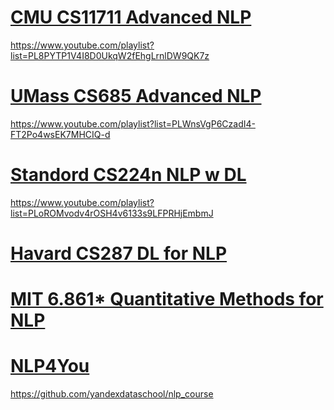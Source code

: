 # [CMU CS11711 Advanced NLP](https://phontron.com/class/anlp2022/schedule.html)

https://www.youtube.com/playlist?list=PL8PYTP1V4I8D0UkqW2fEhgLrnlDW9QK7z


# [UMass CS685 Advanced NLP](https://people.cs.umass.edu/~miyyer/cs685/schedule.html)

https://www.youtube.com/playlist?list=PLWnsVgP6CzadI4-FT2Po4wsEK7MHCIQ-d


# [Standord CS224n NLP w DL](https://web.stanford.edu/class/cs224n/index.html#schedule)

https://www.youtube.com/playlist?list=PLoROMvodv4rOSH4v6133s9LFPRHjEmbmJ


# [Havard CS287 DL for NLP](https://harvard-iacs.github.io/CS287)

# [MIT 6.861* Quantitative Methods for NLP](https://mit-6861.github.io/schedule)

# [NLP4You](https://lena-voita.github.io/nlp_course.html)

https://github.com/yandexdataschool/nlp_course